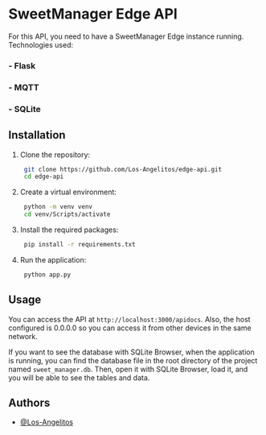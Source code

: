 # SweetManager Edge API
For this API, you need to have a SweetManager Edge instance running.
Technologies used:
### - Flask
### - MQTT
### - SQLite

## Installation
1. Clone the repository:
   ```bash
    git clone https://github.com/Los-Angelitos/edge-api.git
    cd edge-api
   ```
2. Create a virtual environment:
   ```bash
    python -m venv venv
    cd venv/Scripts/activate
   ```

3. Install the required packages:
   ```bash
    pip install -r requirements.txt
   ```

4. Run the application:
   ```bash
    python app.py
   ```

## Usage
You can access the API at `http://localhost:3000/apidocs`.
Also, the host configured is 0.0.0.0 so you can access it from other devices in the same network.

If you want to see the database with SQLite Browser, when the application is running, you can find the database file in the root directory of the project named `sweet_manager.db`.
Then, open it with SQLite Browser, load it, and you will be able to see the tables and data.

## Authors
- [@Los-Angelitos](https://github.com/Los-Angelitos)